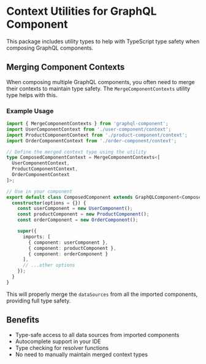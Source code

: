 # Context Utilities for GraphQL Component

This package includes utility types to help with TypeScript type safety when composing GraphQL components.

## Merging Component Contexts

When composing multiple GraphQL components, you often need to merge their contexts to maintain type safety. The `MergeComponentContexts` utility type helps with this.

### Example Usage

```typescript
import { MergeComponentContexts } from 'graphql-component';
import UserComponentContext from './user-component/context';
import ProductComponentContext from './product-component/context';
import OrderComponentContext from './order-component/context';

// Define the merged context type using the utility
type ComposedComponentContext = MergeComponentContexts<[
  UserComponentContext,
  ProductComponentContext,
  OrderComponentContext
]>;

// Use in your component
export default class ComposedComponent extends GraphQLComponent<ComposedComponentContext> {
  constructor(options = {}) {
    const userComponent = new UserComponent();
    const productComponent = new ProductComponent();
    const orderComponent = new OrderComponent();

    super({
      imports: [
        { component: userComponent },
        { component: productComponent },
        { component: orderComponent }
      ],
      // ...other options
    });
  }
}
```

This will properly merge the `dataSources` from all the imported components, providing full type safety.

## Benefits

- Type-safe access to all data sources from imported components
- Autocomplete support in your IDE
- Type checking for resolver functions
- No need to manually maintain merged context types 